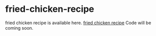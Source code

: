 # fried-chicken-recipe
fried chicken recipe is available here. <a href="https://metavideos.com/video/66739847/fried-chicken-wings-recipe">fried chicken recipe</a>
Code will be coming soon.

